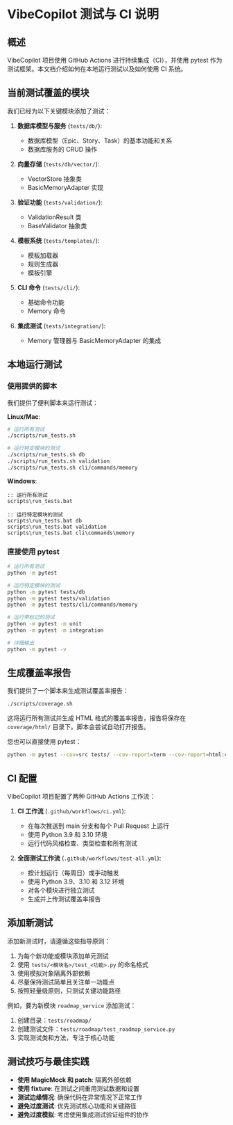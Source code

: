 # VibeCopilot 测试与 CI 说明

## 概述

VibeCopilot 项目使用 GitHub Actions 进行持续集成（CI），并使用 pytest 作为测试框架。本文档介绍如何在本地运行测试以及如何使用 CI 系统。

## 当前测试覆盖的模块

我们已经为以下关键模块添加了测试：

1. **数据库模型与服务** (`tests/db/`):
   - 数据库模型（Epic、Story、Task）的基本功能和关系
   - 数据库服务的 CRUD 操作

2. **向量存储** (`tests/db/vector/`):
   - VectorStore 抽象类
   - BasicMemoryAdapter 实现

3. **验证功能** (`tests/validation/`):
   - ValidationResult 类
   - BaseValidator 抽象类

4. **模板系统** (`tests/templates/`):
   - 模板加载器
   - 规则生成器
   - 模板引擎

5. **CLI 命令** (`tests/cli/`):
   - 基础命令功能
   - Memory 命令

6. **集成测试** (`tests/integration/`):
   - Memory 管理器与 BasicMemoryAdapter 的集成

## 本地运行测试

### 使用提供的脚本

我们提供了便利脚本来运行测试：

**Linux/Mac**:
```bash
# 运行所有测试
./scripts/run_tests.sh

# 运行特定模块的测试
./scripts/run_tests.sh db
./scripts/run_tests.sh validation
./scripts/run_tests.sh cli/commands/memory
```

**Windows**:
```batch
:: 运行所有测试
scripts\run_tests.bat

:: 运行特定模块的测试
scripts\run_tests.bat db
scripts\run_tests.bat validation
scripts\run_tests.bat cli\commands\memory
```

### 直接使用 pytest

```bash
# 运行所有测试
python -m pytest

# 运行特定模块的测试
python -m pytest tests/db
python -m pytest tests/validation
python -m pytest tests/cli/commands/memory

# 运行带标记的测试
python -m pytest -m unit
python -m pytest -m integration

# 详细输出
python -m pytest -v
```

## 生成覆盖率报告

我们提供了一个脚本来生成测试覆盖率报告：

```bash
./scripts/coverage.sh
```

这将运行所有测试并生成 HTML 格式的覆盖率报告，报告将保存在 `coverage/html/` 目录下。脚本会尝试自动打开报告。

您也可以直接使用 pytest：

```bash
python -m pytest --cov=src tests/ --cov-report=term --cov-report=html:coverage/html
```

## CI 配置

VibeCopilot 项目配置了两种 GitHub Actions 工作流：

1. **CI 工作流** (`.github/workflows/ci.yml`):
   - 在每次推送到 main 分支和每个 Pull Request 上运行
   - 使用 Python 3.9 和 3.10 环境
   - 运行代码风格检查、类型检查和所有测试

2. **全面测试工作流** (`.github/workflows/test-all.yml`):
   - 按计划运行（每周日）或手动触发
   - 使用 Python 3.9、3.10 和 3.12 环境
   - 对各个模块进行独立测试
   - 生成并上传测试覆盖率报告

## 添加新测试

添加新测试时，请遵循这些指导原则：

1. 为每个新功能或模块添加单元测试
2. 使用 `tests/<模块名>/test_<功能>.py` 的命名格式
3. 使用模拟对象隔离外部依赖
4. 尽量保持测试简单且关注单一功能点
5. 按照轻量级原则，只测试关键功能路径

例如，要为新模块 `roadmap_service` 添加测试：

1. 创建目录：`tests/roadmap/`
2. 创建测试文件：`tests/roadmap/test_roadmap_service.py`
3. 实现测试类和方法，专注于核心功能

## 测试技巧与最佳实践

- **使用 MagicMock 和 patch**: 隔离外部依赖
- **使用 fixture**: 在测试之间重用测试数据和设置
- **测试边缘情况**: 确保代码在异常情况下正常工作
- **避免过度测试**: 优先测试核心功能和关键路径
- **避免过度模拟**: 考虑使用集成测试验证组件的协作
